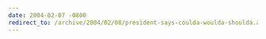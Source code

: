 ```yaml
---
date: 2004-02-07 -0800
redirect_to: /archive/2004/02/08/president-says-coulda-woulda-shoulda.aspx/
---
```

